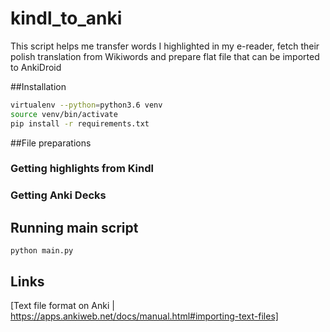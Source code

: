 # kindl_to_anki
This script helps me transfer words I highlighted in my e-reader, fetch their polish translation from Wikiwords and prepare flat file that can be imported to AnkiDroid

##Installation
```bash
virtualenv --python=python3.6 venv
source venv/bin/activate
pip install -r requirements.txt 
```

##File preparations
### Getting highlights from Kindl

### Getting Anki Decks

## Running main script
```
python main.py
```

## Links

[Text file format on Anki | https://apps.ankiweb.net/docs/manual.html#importing-text-files]
